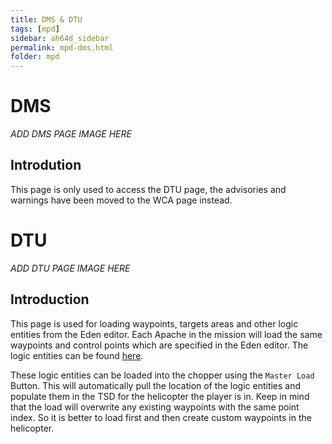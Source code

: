 ```yaml
---
title: DMS & DTU
tags: [mpd]
sidebar: ah64d_sidebar
permalink: mpd-dms.html
folder: mpd
---
```


# DMS 

*ADD DMS PAGE IMAGE HERE*

## Introdution
This page is only used to access the DTU page, the advisories and warnings have been moved to the WCA page instead.

# DTU

*ADD DTU PAGE IMAGE HERE*

## Introduction
This page is used for loading waypoints, targets areas and other logic entities from the Eden editor. Each Apache in the mission will load the same waypoints and control points which are specified in the Eden editor. The logic entities can be found [here](logicentities).

These logic entities can be loaded into the chopper using the `Master Load` Button. This will automatically pull the location of the logic entities and populate them in the TSD for the helicopter the player is in. Keep in mind that the load will overwrite any existing waypoints with the same point index. So it is better to load first and then create custom waypoints in the helicopter.